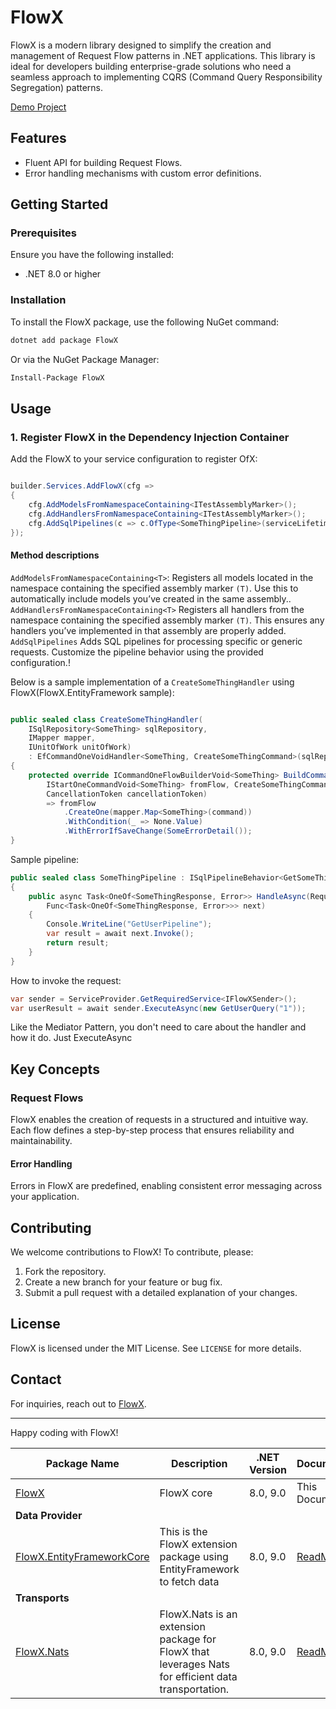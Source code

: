 # FlowX

FlowX is a modern library designed to simplify the creation and management of Request Flow patterns in .NET
applications. This library is ideal for developers building enterprise-grade solutions who need a seamless approach to
implementing CQRS (Command Query Responsibility Segregation) patterns.

[Demo Project](https://github.com/quyvu01/FlowXDemo)

## Features

- Fluent API for building Request Flows.
- Error handling mechanisms with custom error definitions.

## Getting Started

### Prerequisites

Ensure you have the following installed:

- .NET 8.0 or higher

### Installation

To install the FlowX package, use the following NuGet command:

```bash
dotnet add package FlowX
```

Or via the NuGet Package Manager:

```bash
Install-Package FlowX
```

## Usage

### 1. Register FlowX in the Dependency Injection Container

Add the FlowX to your service configuration to register OfX:

```csharp

builder.Services.AddFlowX(cfg =>
{
    cfg.AddModelsFromNamespaceContaining<ITestAssemblyMarker>();
    cfg.AddHandlersFromNamespaceContaining<ITestAssemblyMarker>();
    cfg.AddSqlPipelines(c => c.OfType<SomeThingPipeline>(serviceLifetime));
});

```

#### Method descriptions

`AddModelsFromNamespaceContaining<T>`: Registers all models located in the namespace containing the specified assembly
marker `(T)`. Use this to automatically include models you’ve created in the same assembly..
`AddHandlersFromNamespaceContaining<T>` Registers all handlers from the namespace containing the specified assembly
marker `(T)`. This ensures any handlers you’ve implemented in that assembly are properly added.
`AddSqlPipelines` Adds SQL pipelines for processing specific or generic requests. Customize the pipeline behavior using
the provided configuration.!

Below is a sample implementation of a `CreateSomeThingHandler` using FlowX(FlowX.EntityFramework sample):

```csharp

public sealed class CreateSomeThingHandler(
    ISqlRepository<SomeThing> sqlRepository,
    IMapper mapper,
    IUnitOfWork unitOfWork)
    : EfCommandOneVoidHandler<SomeThing, CreateSomeThingCommand>(sqlRepository, unitOfWork)
{
    protected override ICommandOneFlowBuilderVoid<SomeThing> BuildCommand(
        IStartOneCommandVoid<SomeThing> fromFlow, CreateSomeThingCommand command,
        CancellationToken cancellationToken)
        => fromFlow
            .CreateOne(mapper.Map<SomeThing>(command))
            .WithCondition(_ => None.Value)
            .WithErrorIfSaveChange(SomeErrorDetail());
}
```

Sample pipeline:

```csharp
public sealed class SomeThingPipeline : ISqlPipelineBehavior<GetSomeThingQuery, OneOf<SomeThingResponse, Error>>
{
    public async Task<OneOf<SomeThingResponse, Error>> HandleAsync(RequestContext<GetSomeThingQuery> requestContext,
        Func<Task<OneOf<SomeThingResponse, Error>>> next)
    {
        Console.WriteLine("GetUserPipeline");
        var result = await next.Invoke();
        return result;
    }
}
```

How to invoke the request:

```csharp
var sender = ServiceProvider.GetRequiredService<IFlowXSender>();
var userResult = await sender.ExecuteAsync(new GetUserQuery("1"));
```

Like the Mediator Pattern, you don't need to care about the handler and how it do. Just ExecuteAsync

## Key Concepts

### Request Flows

FlowX enables the creation of requests in a structured and intuitive way. Each flow defines a step-by-step process that
ensures reliability and maintainability.

#### Error Handling

Errors in FlowX are predefined, enabling consistent error messaging across your application.

## Contributing

We welcome contributions to FlowX! To contribute, please:

1. Fork the repository.
2. Create a new branch for your feature or bug fix.
3. Submit a pull request with a detailed explanation of your changes.

## License

FlowX is licensed under the MIT License. See `LICENSE` for more details.

## Contact

For inquiries, reach out to [FlowX](https://github.com/quyvu01/FlowX).

---

Happy coding with FlowX!

| Package Name                                                                           | Description                                                                                         | .NET Version | Document                                                                                     |
|----------------------------------------------------------------------------------------|-----------------------------------------------------------------------------------------------------|--------------|----------------------------------------------------------------------------------------------|
| [FlowX](https://www.nuget.org/packages/FlowX/)                                         | FlowX core                                                                                          | 8.0, 9.0     | This Document                                                                                |
| **Data Provider**                                                                      |                                                                                                     |
| [FlowX.EntityFrameworkCore](https://www.nuget.org/packages/FlowX.EntityFrameworkCore/) | This is the FlowX extension package using EntityFramework to fetch data                             | 8.0, 9.0     | [ReadMe](https://github.com/quyvu01/FlowX/blob/main/src/FlowX.EntityFrameworkCore/README.md) |
| **Transports**                                                                         |                                                                                                     |
| [FlowX.Nats](https://www.nuget.org/packages/FlowX.Nats/)                               | FlowX.Nats is an extension package for FlowX that leverages Nats for efficient data transportation. | 8.0, 9.0     | [ReadMe](https://github.com/quyvu01/FlowX/blob/main/src/FlowX.Nats/README.md)                |
